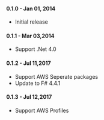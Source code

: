 #### 0.1.0 - Jan 01, 2014
* Initial release

#### 0.1.1 - Mar 03,2014
* Support .Net 4.0

#### 0.1.2 - Jul 11,2017
* Support AWS Seperate packages
* Update to F# 4.4.1

#### 0.1.3 - Jul 12,2017
* Support AWS Profiles